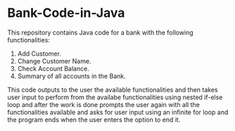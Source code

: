 # Bank-Code-in-Java


This repository contains Java code for a bank with the following functionalities:
1. Add Customer.
2. Change Customer Name.
3. Check Account Balance.
4. Summary of all accounts in the Bank.

This code outputs to the user the available functionalities and then takes user input to perform from the availabe functionalities using nested if-else loop and after the work is done prompts the user again with all the functionalities available and asks for user input using an infinite for loop and the program ends when the user enters the option to end it.
